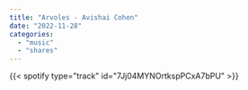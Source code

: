 ```yaml
---
title: "Arvoles - Avishai Cohen"
date: "2022-11-28"
categories:
  - "music"
  - "shares"
---
```


{{< spotify type="track" id="7Jj04MYNOrtkspPCxA7bPU" >}}
